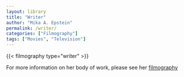 ```yaml
---
layout: library
title: "Writer"
author: "Mika A. Epstein"
permalink: /writer/
categories: ["Filmography"]
tags: ["Movies", "Television"]
---
```


{{< filmography type="writer" >}}

For more information on her body of work, please see her [filmography](/library/filmography/)
